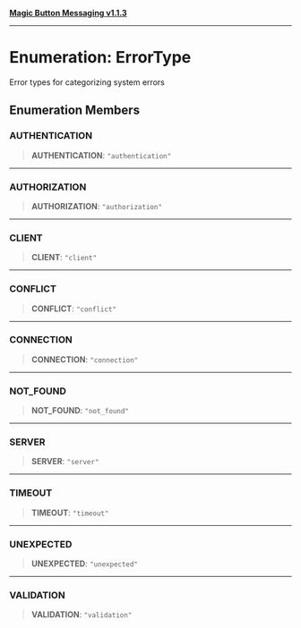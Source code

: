 [**Magic Button Messaging v1.1.3**](../README.md)

***

# Enumeration: ErrorType

Error types for categorizing system errors

## Enumeration Members

### AUTHENTICATION

> **AUTHENTICATION**: `"authentication"`

***

### AUTHORIZATION

> **AUTHORIZATION**: `"authorization"`

***

### CLIENT

> **CLIENT**: `"client"`

***

### CONFLICT

> **CONFLICT**: `"conflict"`

***

### CONNECTION

> **CONNECTION**: `"connection"`

***

### NOT\_FOUND

> **NOT\_FOUND**: `"not_found"`

***

### SERVER

> **SERVER**: `"server"`

***

### TIMEOUT

> **TIMEOUT**: `"timeout"`

***

### UNEXPECTED

> **UNEXPECTED**: `"unexpected"`

***

### VALIDATION

> **VALIDATION**: `"validation"`
